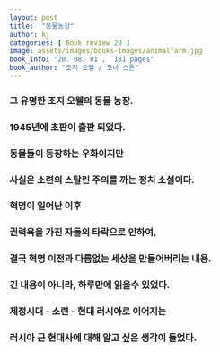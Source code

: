 ```yaml
---
layout: post
title:  "동물농장"
author: kj
categories: [ Book review 20 ]
image: assets/images/books-images/animalfarm.jpg
book_info: "20. 08. 01 ,  181 pages"
book_author: "조지 오웰 / 코너 스톤"
---
```

### 그 유명한 조지 오웰의 동물 농장.

### 1945년에 초판이 출판 되었다.

### 동물들이 등장하는 우화이지만

### 사실은 소련의 스탈린 주의를 까는 정치 소설이다.

### 혁명이 일어난 이후

### 권력욕을 가진 자들의 타락으로 인하여,

### 결국 혁명 이전과 다름없는 세상을 만들어버리는 내용.

### 긴 내용이 아니라, 하루만에 읽을수 있었다.

### 제정시대 - 소련 - 현대 러시아로 이어지는

### 러시아 근 현대사에 대해 알고 싶은 생각이 들었다.



